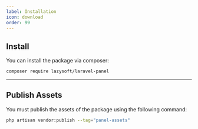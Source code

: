 ```yaml
---
label: Installation
icon: download
order: 99
---
```


## Install

You can install the package via composer:
```bash
composer require lazysoft/laravel-panel
```
---

## Publish Assets
You must publish the assets of the package using the following command:

```bash
php artisan vendor:publish --tag="panel-assets"
```
